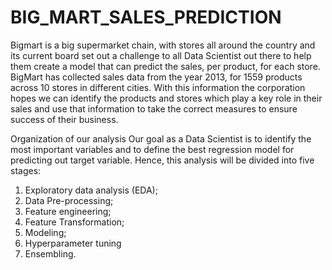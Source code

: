 # BIG_MART_SALES_PREDICTION
Bigmart is a big supermarket chain, with stores all around the country and its current board set out a challenge to all Data Scientist out there to help them create a model that can predict the sales, per product, for each store. BigMart has collected sales data from the year 2013, for 1559 products across 10 stores in different cities. With this information the corporation hopes we can identify the products and stores which play a key role in their sales and use that information to take the correct measures to ensure success of their business.

Organization of our analysis
Our goal as a Data Scientist is to identify the most important variables and to define the best regression model for predicting out target variable. Hence, this analysis will be divided into five stages:

1. Exploratory data analysis (EDA);
2. Data Pre-processing;
3. Feature engineering;
4. Feature Transformation;
5. Modeling;
6. Hyperparameter tuning
7. Ensembling.

